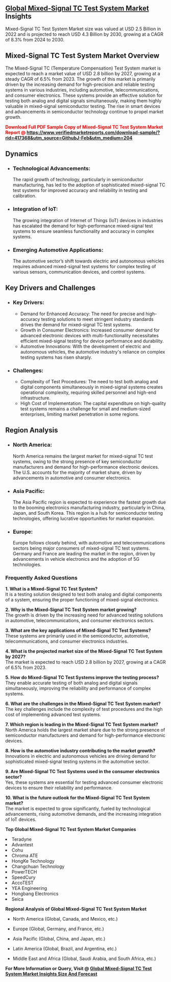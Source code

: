 <h2><a href="https://www.verifiedmarketreports.com/download-sample/?rid=417368&amp;utm_source=GithubJ&amp;utm_medium=204" target="_blank">Global Mixed-Signal TC Test System Market</a> Insights</h2><p>Mixed-Signal TC Test System Market size was valued at USD 2.5 Billion in 2022 and is projected to reach USD 4.3 Billion by 2030, growing at a CAGR of 8.3% from 2024 to 2030.</p><p> <h2>Mixed-Signal TC Test System Market Overview</h2> <p>The Mixed-Signal TC (Temperature Compensation) Test System market is expected to reach a market value of USD 2.8 billion by 2027, growing at a steady CAGR of 6.5% from 2023. The growth of this market is primarily driven by the increasing demand for high-precision and reliable testing systems in various industries, including automotive, telecommunications, and consumer electronics. These systems provide an effective solution for testing both analog and digital signals simultaneously, making them highly valuable in mixed-signal semiconductor testing. The rise in smart devices and advancements in semiconductor technology continue to propel market growth.</p> <p><b><p><span class=""><span style="color: #ff0000;"><strong>Download Full PDF Sample Copy of Mixed-Signal TC Test System Market Report</strong> @ </span><a href="https://www.verifiedmarketreports.com/download-sample/?rid=417368&amp;utm_source=GithubJ-Feb&amp;utm_medium=204" target="_blank">https://www.verifiedmarketreports.com/download-sample/?rid=417368&amp;utm_source=GithubJ-Feb&amp;utm_medium=204</a></span></p></b></p> <h2>Dynamics</h2> <ul> <li><h3>Technological Advancements:</h3> The rapid growth of technology, particularly in semiconductor manufacturing, has led to the adoption of sophisticated mixed-signal TC test systems for improved accuracy and reliability in testing and calibration.</li> <li><h3>Integration of IoT:</h3> The growing integration of Internet of Things (IoT) devices in industries has escalated the demand for high-performance mixed-signal test systems to ensure seamless functionality and accuracy in complex systems.</li> <li><h3>Emerging Automotive Applications:</h3> The automotive sector’s shift towards electric and autonomous vehicles requires advanced mixed-signal test systems for complex testing of various sensors, communication devices, and control systems.</li> </ul> <h2>Key Drivers and Challenges</h2> <ul> <li><h3>Key Drivers:</h3> <ul> <li>Demand for Enhanced Accuracy: The need for precise and high-accuracy testing solutions to meet stringent industry standards drives the demand for mixed-signal TC test systems.</li> <li>Growth in Consumer Electronics: Increased consumer demand for advanced electronic devices with multi-functionality necessitates efficient mixed-signal testing for device performance and durability.</li> <li>Automotive Innovations: With the development of electric and autonomous vehicles, the automotive industry's reliance on complex testing systems has risen sharply.</li> </ul> </li> <li><h3>Challenges:</h3> <ul> <li>Complexity of Test Procedures: The need to test both analog and digital components simultaneously in mixed-signal systems creates operational complexity, requiring skilled personnel and high-end infrastructure.</li> <li>High Cost of Implementation: The capital expenditure on high-quality test systems remains a challenge for small and medium-sized enterprises, limiting market penetration in some regions.</li> </ul> </li> </ul> <h2>Region Analysis</h2> <ul> <li><h3>North America:</h3> North America remains the largest market for mixed-signal TC test systems, owing to the strong presence of key semiconductor manufacturers and demand for high-performance electronic devices. The U.S. accounts for the majority of market share, driven by advancements in automotive and consumer electronics.</li> <li><h3>Asia Pacific:</h3> The Asia Pacific region is expected to experience the fastest growth due to the booming electronics manufacturing industry, particularly in China, Japan, and South Korea. This region is a hub for semiconductor testing technologies, offering lucrative opportunities for market expansion.</li> <li><h3>Europe:</h3> Europe follows closely behind, with automotive and telecommunications sectors being major consumers of mixed-signal TC test systems. Germany and France are leading the market in the region, driven by advancements in vehicle electronics and the adoption of 5G technologies.</li> </ul> <h3>Frequently Asked Questions</h3> <p><b>1. What is a Mixed-Signal TC Test System?</b><br>It is a testing solution designed to test both analog and digital components of a system, ensuring the proper functioning of mixed-signal electronics.</p> <p><b>2. Why is the Mixed-Signal TC Test System market growing?</b><br>The growth is driven by the increasing need for advanced testing solutions in automotive, telecommunications, and consumer electronics sectors.</p> <p><b>3. What are the key applications of Mixed-Signal TC Test Systems?</b><br>These systems are primarily used in the semiconductor, automotive, telecommunications, and consumer electronics industries.</p> <p><b>4. What is the projected market size of the Mixed-Signal TC Test System by 2027?</b><br>The market is expected to reach USD 2.8 billion by 2027, growing at a CAGR of 6.5% from 2023.</p> <p><b>5. How do Mixed-Signal TC Test Systems improve the testing process?</b><br>They enable accurate testing of both analog and digital signals simultaneously, improving the reliability and performance of complex systems.</p> <p><b>6. What are the challenges in the Mixed-Signal TC Test System market?</b><br>The key challenges include the complexity of test procedures and the high cost of implementing advanced test systems.</p> <p><b>7. Which region is leading in the Mixed-Signal TC Test System market?</b><br>North America holds the largest market share due to the strong presence of semiconductor manufacturers and demand for high-performance electronic devices.</p> <p><b>8. How is the automotive industry contributing to the market growth?</b><br>Innovations in electric and autonomous vehicles are driving demand for sophisticated mixed-signal testing systems in the automotive sector.</p> <p><b>9. Are Mixed-Signal TC Test Systems used in the consumer electronics sector?</b><br>Yes, these systems are essential for testing advanced consumer electronic devices to ensure their reliability and performance.</p> <p><b>10. What is the future outlook for the Mixed-Signal TC Test System market?</b><br>The market is expected to grow significantly, fueled by technological advancements, rising automotive demands, and the increasing integration of IoT devices.</p> </p><p><strong>Top Global Mixed-Signal TC Test System Market Companies</strong></p><div data-test-id=""><p><li>Teradyne</li><li> Advantest</li><li> Cohu</li><li> Chroma ATE</li><li> HongKe Technology</li><li> Changchuan Technology</li><li> PowerTECH</li><li> SpeedCury</li><li> AccoTEST</li><li> YEA Engineering</li><li> Hongbang Electronics</li><li> Seica</li></p><div><strong>Regional Analysis of&nbsp;Global Mixed-Signal TC Test System Market</strong></div><ul><li dir="ltr"><p dir="ltr">North America&nbsp;(Global, Canada, and Mexico, etc.)</p></li><li dir="ltr"><p dir="ltr">Europe (Global, Germany, and France, etc.)</p></li><li dir="ltr"><p dir="ltr">Asia Pacific&nbsp;(Global, China, and Japan, etc.)</p></li><li dir="ltr"><p dir="ltr">Latin America&nbsp;(Global, Brazil, and Argentina, etc.)</p></li><li dir="ltr">Middle East and Africa&nbsp;(Global, Saudi Arabia, and South Africa, etc.)</li></ul><p><strong>For More Information or Query, Visit @&nbsp;</strong><strong><a href="https://www.verifiedmarketreports.com/product/mixed-signal-tc-test-system-market/?utm_source=GithubJ&amp;utm_medium=204" target="_blank">Global Mixed-Signal TC Test System Market Insights Size And Forecast</a></strong></p></div>
